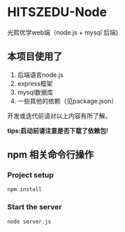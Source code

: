 # HITSZEDU-Node
光熙优学web端（node.js + mysql 后端)

## 本项目使用了
1. 后端语言node.js
2. express框架
3. mysql数据库
4. 一些其他的依赖（见package.json）

开发或迭代前请对以上内容有所了解。

**tips:启动前请注意是否下载了依赖包!**

## npm 相关命令行操作
### Project setup
```
npm install
```

### Start the server
```
node server.js
```
